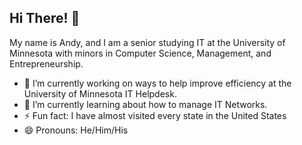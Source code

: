 ## Hi There! 👋

My name is Andy, and I am a senior studying IT at the University of Minnesota with minors in Computer Science, Management, and Entrepreneurship.  

- 🔭 I’m currently working on ways to help improve efficiency at the University of Minnesota IT Helpdesk.
- 🌱 I’m currently learning about how to manage IT Networks.
- ⚡ Fun fact: I have almost visited every state in the United States
- 😄 Pronouns: He/Him/His


<!--
**andy-jude/andy-jude** is a ✨ _special_ ✨ repository because its `README.md` (this file) appears on your GitHub profile.

Here are some ideas to get you started:

- 🔭 I’m currently working on ...
- 🌱 I’m currently learning ...
- 👯 I’m looking to collaborate on ...
- 🤔 I’m looking for help with ...
- 💬 Ask me about ...
- 📫 How to reach me: ...
- 😄 Pronouns: ...
- ⚡ Fun fact: ...
-->
